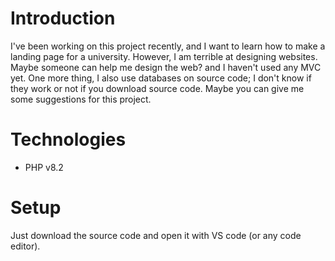 # Introduction
  I've been working on this project recently, and I want to learn how to make a landing page for a university. However, I am terrible at designing websites. Maybe someone can help me design the web? and I haven't used any MVC yet. One more thing, I also use databases on source code; I don't know if they work or not if you download source code. Maybe you can give me some suggestions for this project.

# Technologies
* PHP v8.2

# Setup
Just download the source code and open it with VS code (or any code editor).
